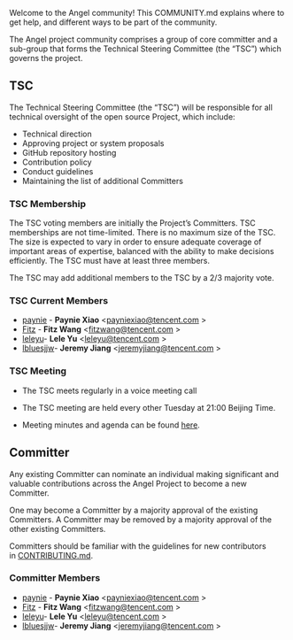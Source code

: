 Welcome to the Angel community! This COMMUNITY.md explains where to get help, and different ways to be part of the community. 

The Angel project community comprises a group of core committer and a sub-group that forms the Technical Steering Committee (the “TSC”) which governs the project.

## TSC

The Technical Steering Committee (the “TSC”) will be responsible for all technical oversight of the open source Project, which include:

- Technical direction
- Approving project or system proposals
- GitHub repository hosting
- Contribution policy
- Conduct guidelines
- Maintaining the list of additional Committers

### TSC Membership

The TSC voting members are initially the Project’s Committers. TSC memberships are not time-limited. There is no maximum size of the TSC. The size is expected to vary in order to ensure adequate coverage of important areas of expertise, balanced with the ability to make decisions efficiently. The TSC must have at least three members.

The TSC may add additional members to the TSC by a 2/3 majority vote.

### TSC Current Members

- [paynie](https://github.com/paynie) - **Paynie Xiao** <[payniexiao@tencent.com](payniexiao@tencent.com) >
- [Fitz](https://github.com/wangcaihua) - **Fitz Wang** <[fitzwang@tencent.com](fitzwang@tencent.com) >
- [leleyu](https://github.com/leleyu)- **Lele Yu** <[leleyu@tencent.com](leleyu@tencent.com) >
- [lbluesjjw](https://github.com/bluesjjw)- **Jeremy Jiang** <[jeremyjiang@tencent.com](leleyu@tencent.com) >
 
### TSC Meeting

- The TSC meets regularly in a voice meeting call

- The TSC meeting are held every other Tuesday at 21:00 Beijing Time. 
- Meeting minutes and agenda can be found [here](https://docs.google.com/document/d/1JlxAAOtvZvvf_KhVr8XQa6mUD7lkHOXlxuGruTKEukE/edit#).


## Committer

Any existing Committer can nominate an individual making significant and valuable contributions across the Angel Project to become a new Committer. 

One may become a Committer by a majority approval of the existing Committers. A Committer may be removed by a majority approval of the other existing Committers.

Committers should be familiar with the guidelines for new contributors in [CONTRIBUTING.md](https://github.com/Tencent/angel/blob/master/CONTRIBUTING.md).

### Committer Members
- [paynie](https://github.com/paynie) - **Paynie Xiao** <[payniexiao@tencent.com](payniexiao@tencent.com) >
- [Fitz](https://github.com/wangcaihua) - **Fitz Wang** <[fitzwang@tencent.com](fitzwang@tencent.com) >
- [leleyu](https://github.com/leleyu)- **Lele Yu** <[leleyu@tencent.com](leleyu@tencent.com) >
- [lbluesjjw](https://github.com/bluesjjw)- **Jeremy Jiang** <[jeremyjiang@tencent.com](leleyu@tencent.com) >











